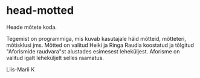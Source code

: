 # head-motted
Heade mõtete koda.

Tegemist on programmiga, mis kuvab kasutajale häid mõtteid, mõtteteri, mõtisklusi jms. Mõtted on valitud Heiki ja Ringa Raudla koostatud ja tõlgitud "Aforismide raudvara"st alustades esimesest leheküljest. Aforisme on valitud igalt leheküljelt selles raamatus.

Liis-Marii K
